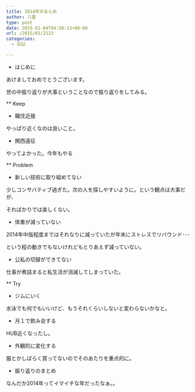 ```yaml
---
title: 2014年のまとめ
author: 八雲
type: post
date: 2015-01-04T04:50:13+00:00
url: /2015/01/2123
categories:
  - 日記

---
```

* はじめに
  
あけましておめでとうございます。
  
世の中振り返りが大事ということなので振り返りをしてみる。

** Keep
  
+ 職住近接
  
やっぱり近くなのは良いこと。
  
+ 関西遠征
  
やってよかった。今年もやる

** Problem
  
+ 新しい技術に取り組めてない
  
少しコンサバティブ過ぎた。次の人を探しやすいように。という観点は大事だが、
  
そればかりでは楽しくない。
  
+ 体重が減っていない
  
2014年中版程度まではそれなりに減っていたが年末にストレスでリバウンド･･･
  
という程の動きでもないけれどもとりあえず減っていない。
  
+ 公私の切替ができてない
  
仕事が煮詰まると私生活が消滅してしまっていた。

** Try
  
+ ジムにいく
  
水泳でも何でもいいけど、もうそれくらいしないと変わらないかなと。
  
+ 月１で飲み会する
  
HUB近くなったし。
  
+ 外観的に変化する
  
服とかしばらく買ってないのでそのあたりを重点的に。

* 振り返りのまとめ
  
なんだか2014年ってイマイチな年だったなぁ。。